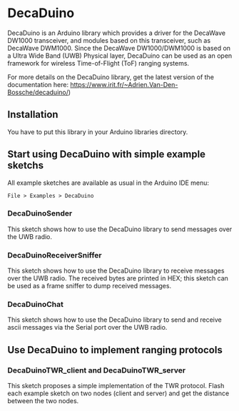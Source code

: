 # DecaDuino

DecaDuino is an Arduino library which provides a driver for the DecaWave DW1000
transceiver, and modules based on this transceiver, such as DecaWave DWM1000.
Since the DecaWave DW1000/DWM1000 is based on a Ultra Wide Band (UWB) Physical
layer, DecaDuino can be used as an open framework for wireless Time-of-Flight
(ToF) ranging systems.

For more details on the DecaDuino library, get the latest version of the
documentation here: https://www.irit.fr/~Adrien.Van-Den-Bossche/decaduino/)

## Installation
You have to put this library in your Arduino libraries directory.

## Start using DecaDuino with simple example sketchs
All example sketches are available as usual in the Arduino IDE menu: 
```
File > Examples > DecaDuino
```

### DecaDuinoSender

This sketch shows how to use the DecaDuino library to send messages over the UWB
radio.

### DecaDuinoReceiverSniffer

This sketch shows how to use the DecaDuino library to receive messages over the
UWB radio. The received bytes are printed in HEX; this sketch can be used as a
frame sniffer to dump received messages.

### DecaDuinoChat

This sketch shows how to use the DecaDuino library to send and receive ascii
messages via the Serial port over the UWB radio.

## Use DecaDuino to implement ranging protocols

### DecaDuinoTWR_client and DecaDuinoTWR_server

This sketch proposes a simple implementation of the TWR protocol. Flash each
example sketch on two nodes (client and server) and get the distance between the
two nodes.
